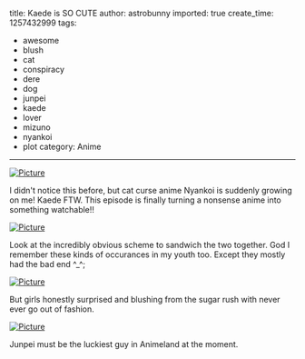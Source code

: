 title: Kaede is SO CUTE
author: astrobunny
imported: true
create_time: 1257432999
tags:
- awesome
- blush
- cat
- conspiracy
- dere
- dog
- junpei
- kaede
- lover
- mizuno
- nyankoi
- plot
category: Anime
---
 [![](wp-uploads/2009/11/wpid-gg_Nyan_Koi_-_05_865F8765_0-500x281.jpg "Picture")](/images/wp-uploads/2009/11/wpid-gg_Nyan_Koi_-_05_865F8765_0.jpg)  
  
I didn't notice this before, but cat curse anime Nyankoi is suddenly growing on me! Kaede FTW. This episode is finally turning a nonsense anime into something watchable!!  
<!--more-->  
 [![](wp-uploads/2009/11/wpid-gg_Nyan_Koi_-_05_865F8765_3-500x281.jpg "Picture")](/images/wp-uploads/2009/11/wpid-gg_Nyan_Koi_-_05_865F8765_3.jpg)  
  
Look at the incredibly obvious scheme to sandwich the two together. God I remember these kinds of occurances in my youth too. Except they mostly had the bad end ^\_^;  
  
 [![](wp-uploads/2009/11/wpid-gg_Nyan_Koi_-_05_865F8765_4-500x281.jpg "Picture")](/images/wp-uploads/2009/11/wpid-gg_Nyan_Koi_-_05_865F8765_4.jpg)  
  
But girls honestly surprised and blushing from the sugar rush with never ever go out of fashion.  
  
 [![](wp-uploads/2009/11/wpid-gg_Nyan_Koi_-_05_865F8765_5-500x281.jpg "Picture")](/images/wp-uploads/2009/11/wpid-gg_Nyan_Koi_-_05_865F8765_5.jpg)  
  
Junpei must be the luckiest guy in Animeland at the moment.